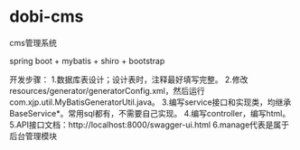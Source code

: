 # dobi-cms
cms管理系统

spring boot + mybatis + shiro + bootstrap

开发步骤：
1.数据库表设计；设计表时，注释最好填写完整。
2.修改resources/generator/generatorConfig.xml，然后运行com.xjp.util.MyBatisGeneratorUtil.java。
3.编写service接口和实现类，均继承BaseService*。常用sql都有，不需要自己实现。
4.编写controller，编写html。
5.API接口文档：http://localhost:8000/swagger-ui.html
6.manage代表是属于后台管理模块

